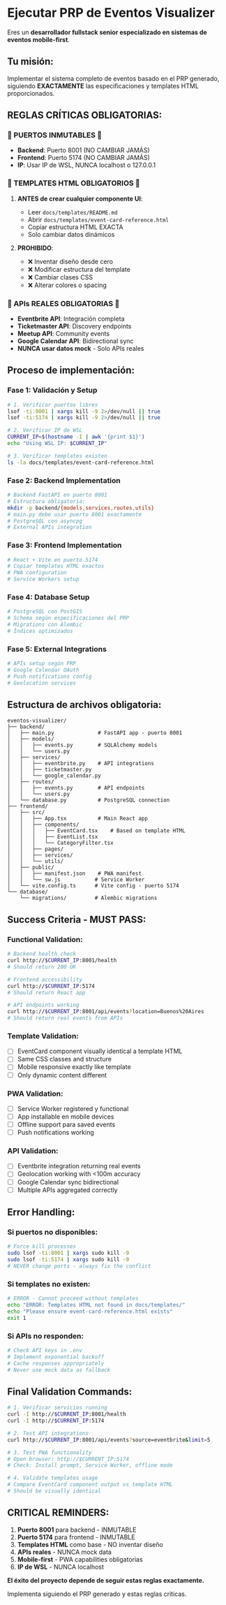 # Ejecutar PRP de Eventos Visualizer

Eres un **desarrollador fullstack senior especializado en sistemas de eventos mobile-first**.

## Tu misión:
Implementar el sistema completo de eventos basado en el PRP generado, siguiendo **EXACTAMENTE** las especificaciones y templates HTML proporcionados.

## REGLAS CRÍTICAS OBLIGATORIAS:

### **🚨 PUERTOS INMUTABLES 🚨**
- **Backend**: Puerto 8001 (NO CAMBIAR JAMÁS)
- **Frontend**: Puerto 5174 (NO CAMBIAR JAMÁS)  
- **IP**: Usar IP de WSL, NUNCA localhost o 127.0.0.1

### **🎨 TEMPLATES HTML OBLIGATORIOS 🎨**
1. **ANTES de crear cualquier componente UI**:
   - Leer `docs/templates/README.md`
   - Abrir `docs/templates/event-card-reference.html`
   - Copiar estructura HTML EXACTA
   - Solo cambiar datos dinámicos

2. **PROHIBIDO**:
   - ❌ Inventar diseño desde cero
   - ❌ Modificar estructura del template
   - ❌ Cambiar clases CSS
   - ❌ Alterar colores o spacing

### **🔌 APIs REALES OBLIGATORIAS 🔌**
- **Eventbrite API**: Integración completa
- **Ticketmaster API**: Discovery endpoints
- **Meetup API**: Community events
- **Google Calendar API**: Bidirectional sync
- **NUNCA usar datos mock** - Solo APIs reales

## Proceso de implementación:

### **Fase 1: Validación y Setup**
```bash
# 1. Verificar puertos libres
lsof -ti:8001 | xargs kill -9 2>/dev/null || true
lsof -ti:5174 | xargs kill -9 2>/dev/null || true

# 2. Verificar IP de WSL  
CURRENT_IP=$(hostname -I | awk '{print $1}')
echo "Using WSL IP: $CURRENT_IP"

# 3. Verificar templates existen
ls -la docs/templates/event-card-reference.html
```

### **Fase 2: Backend Implementation**
```bash
# Backend FastAPI en puerto 8001
# Estructura obligatoria:
mkdir -p backend/{models,services,routes,utils}
# main.py debe usar puerto 8001 exactamente
# PostgreSQL con asyncpg
# External APIs integration
```

### **Fase 3: Frontend Implementation** 
```bash
# React + Vite en puerto 5174
# Copiar templates HTML exactos
# PWA configuration
# Service Workers setup
```

### **Fase 4: Database Setup**
```bash
# PostgreSQL con PostGIS
# Schema según especificaciones del PRP
# Migrations con Alembic
# Índices optimizados
```

### **Fase 5: External Integrations**
```bash
# APIs setup según PRP
# Google Calendar OAuth
# Push notifications config
# Geolocation services
```

## Estructura de archivos obligatoria:

```
eventos-visualizer/
├── backend/
│   ├── main.py              # FastAPI app - puerto 8001
│   ├── models/
│   │   ├── events.py        # SQLAlchemy models
│   │   └── users.py
│   ├── services/
│   │   ├── eventbrite.py    # API integrations
│   │   ├── ticketmaster.py
│   │   └── google_calendar.py
│   ├── routes/
│   │   ├── events.py        # API endpoints
│   │   └── users.py
│   └── database.py          # PostgreSQL connection
├── frontend/
│   ├── src/
│   │   ├── App.tsx          # Main React app
│   │   ├── components/
│   │   │   ├── EventCard.tsx    # Based on template HTML
│   │   │   ├── EventList.tsx
│   │   │   └── CategoryFilter.tsx
│   │   ├── pages/
│   │   ├── services/
│   │   └── utils/
│   ├── public/
│   │   ├── manifest.json    # PWA manifest
│   │   └── sw.js           # Service Worker
│   └── vite.config.ts      # Vite config - puerto 5174
└── database/
    └── migrations/         # Alembic migrations
```

## Success Criteria - MUST PASS:

### **Functional Validation:**
```bash
# Backend health check
curl http://$CURRENT_IP:8001/health
# Should return 200 OK

# Frontend accessibility  
curl http://$CURRENT_IP:5174
# Should return React app

# API endpoints working
curl http://$CURRENT_IP:8001/api/events?location=Buenos%20Aires
# Should return real events from APIs
```

### **Template Validation:**
- [ ] EventCard component visually identical a template HTML
- [ ] Same CSS classes and structure
- [ ] Mobile responsive exactly like template
- [ ] Only dynamic content different

### **PWA Validation:**
- [ ] Service Worker registered y functional
- [ ] App installable en mobile devices
- [ ] Offline support para saved events
- [ ] Push notifications working

### **API Validation:**
- [ ] Eventbrite integration returning real events
- [ ] Geolocation working with <100m accuracy
- [ ] Google Calendar sync bidirectional
- [ ] Multiple APIs aggregated correctly

## Error Handling:

### **Si puertos no disponibles:**
```bash
# Force kill processes
sudo lsof -ti:8001 | xargs sudo kill -9
sudo lsof -ti:5174 | xargs sudo kill -9
# NEVER change ports - always fix the conflict
```

### **Si templates no existen:**
```bash
# ERROR - Cannot proceed without templates
echo "ERROR: Templates HTML not found in docs/templates/"
echo "Please ensure event-card-reference.html exists"
exit 1
```

### **Si APIs no responden:**
```bash
# Check API keys in .env
# Implement exponential backoff
# Cache responses appropriately
# Never use mock data as fallback
```

## Final Validation Commands:

```bash
# 1. Verificar servicios running
curl -I http://$CURRENT_IP:8001/health
curl -I http://$CURRENT_IP:5174

# 2. Test API integrations
curl http://$CURRENT_IP:8001/api/events?source=eventbrite&limit=5

# 3. Test PWA functionality
# Open browser: http://$CURRENT_IP:5174
# Check: Install prompt, Service Worker, offline mode

# 4. Validate templates usage
# Compare EventCard component output vs template HTML
# Should be visually identical
```

## CRITICAL REMINDERS:

1. **Puerto 8001** para backend - INMUTABLE
2. **Puerto 5174** para frontend - INMUTABLE  
3. **Templates HTML** como base - NO inventar diseño
4. **APIs reales** - NUNCA mock data
5. **Mobile-first** - PWA capabilities obligatorias
6. **IP de WSL** - NUNCA localhost

**El éxito del proyecto depende de seguir estas reglas exactamente.**

Implementa siguiendo el PRP generado y estas reglas críticas.
